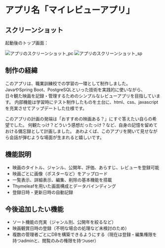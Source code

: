 # アプリ名「マイレビューアプリ」

## スクリーンショット

起動後のトップ画面：

![アプリのスクリーンショット_pc](images/ss_pc_readme.jpg)
![アプリのスクリーンショット_sp](images/ss_sp_readme.jpg)

## 制作の経緯

このアプリは、職業訓練校での学習の一環として制作しました。  
JavaやSpring Boot、PostgreSQLといった技術を実践的に使いながら、  
日々観た映画を記録・管理するためのシンプルなレビューアプリを目指しています。
内部機能は学習時にテスト制作したものを土台に、html、css、javascriptを充実させてアップデートした仕様です。

このアプリの計画の発端は「おすすめの映画ある？」にすぐ答えたい自らの希望でした。
何観たっけ？どういう感想だったっけ？など、自身の記憶を留めておける備忘録として計画しました。
あわよくば、このアプリを開いて見せながら会話が弾むような場面が生まれると嬉しいです。

## 機能説明

- 映画のタイトル、ジャンル、公開年、評価、あらすじ、レビューを登録可能
- 映画ごとに画像（ポスターなど）をアップロード
- 一覧表示、詳細表示、編集、削除の基本機能を搭載
- Thymeleafを用いた画面構成とデータバインディング
- 登録日時・更新日時の自動記録

## 今後追加したい機能

- ソート機能の充実（ジャンル別、公開年を絞るなど）
- 映画観賞日時の登録（不明な場合の処理など未検討のため）
- 複数の管理者ごとにDBを構築できるようにする（現在は登録・編集権限を持つadminと、閲覧のみの権限を持つuser）
